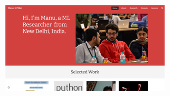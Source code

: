 <a href="https://www.manuspillai.in">
<img src="https://github.com/manupillai308/manupillai308/blob/master/Screenshot%20(54).png" alt="Visit manuspillai.in">
</a>
